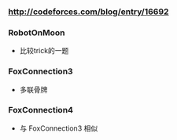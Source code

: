 ### http://codeforces.com/blog/entry/16692

### RobotOnMoon
* 比较trick的一题

### FoxConnection3
* 多联骨牌

### FoxConnection4
* 与 FoxConnection3 相似
